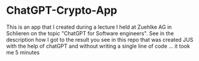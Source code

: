 # ChatGPT-Crypto-App
This is an app that I created during a lecture I held at Zuehlke AG in Schlieren on the topic "ChatGPT for Software engineers". See in the description how I got to the result you see in this repo that was created JUS with the help of chatGPT and without writing a single line of code ... it took me 5 minutes
